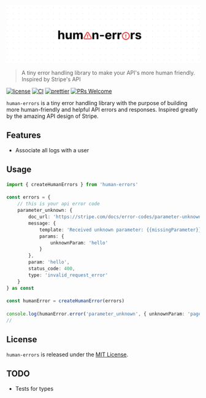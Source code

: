 <p align="center">
	<img src="docs/human-secrets-logo.png" />
</p>

> A tiny error handling library to make your API's more human friendly. Inspired by Stripe's API

[![license](https://img.shields.io/badge/license-MIT-%23000)](https://github.com/skoshx/human-secrets/blob/main/LICENSE.md)
[![CI](https://github.com/skoshx/human-errors/actions/workflows/ci.yml/badge.svg)](https://github.com/skoshx/human-errors/actions/workflows/ci.yml)
[![prettier](https://img.shields.io/badge/code%20style-prettier-%23000)](https://github.com/prettier/prettier)
[![PRs Welcome](https://img.shields.io/badge/PRs-welcome-%23000)](https://github.com/skoshx/human-secrets/blob/main/README.md)

`human-errors` is a tiny error handling library with the purpose of building more human-friendly and helpful API errors and responses. Inspired greatly by the amazing API design of Stripe.

## Features

- Associate all logs with a user

## Usage

```typescript
import { createHumanErrors } from 'human-errors'

const errors = {
	// this is your api error code
	parameter_unknown: {
		doc_url: 'https://stripe.com/docs/error-codes/parameter-unknown',
		message: {
			template: 'Received unknown parameter: {{missingParameter}}',
			params: {
				unknownParam: 'hello'
			}
		},
		param: 'hello',
		status_code: 400,
		type: 'invalid_request_error'
	}
} as const

const humanError = createHumanError(errors)

console.log(humanError.error('parameter_unknown', { unknownParam: 'page_id' }))
//																								^ this is inferred automatically
```

## License

`human-errors` is released under the [MIT License](https://opensource.org/licenses/MIT).

## TODO

- Tests for types
